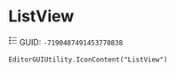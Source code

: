 # ListView
![](/img/ListView.png)
GUID: `-7190487491453770838`
```
EditorGUIUtility.IconContent("ListView")
```
